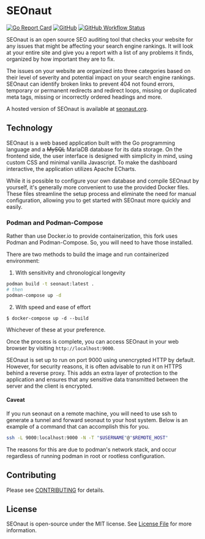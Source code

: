 # SEOnaut
[![Go Report Card](https://goreportcard.com/badge/github.com/stjudewashere/seonaut)](https://goreportcard.com/report/github.com/stjudewashere/seonaut) [![GitHub](https://img.shields.io/github/license/StJudeWasHere/seonaut)](LICENSE) [![GitHub Workflow Status](https://img.shields.io/github/actions/workflow/status/StJudeWasHere/seonaut/test.yml)](https://github.com/StJudeWasHere/seonaut/actions/workflows/test.yml)

SEOnaut is an open source SEO auditing tool that checks your website for any issues that might be affecting your search engine rankings. It will look at your entire site and give you a report with a list of any problems it finds, organized by how important they are to fix.

The issues on your website are organized into three categories based on their level of severity and potential impact on your search engine rankings. SEOnaut can identify broken links to prevent 404 not found errors, temporary or permanent redirects and redirect loops, missing or duplicated meta tags, missing or incorrectly ordered headings and more.

A hosted version of SEOnaut is available at [seonaut.org](https://seonaut.org).

## Technology

SEOnaut is a web based application built with the Go programming language and a ~~MySQL~~ MariaDB database for its data storage. On the frontend side, the user interface is designed with simplicity in mind, using custom CSS and minimal vanilla Javascript. To make the dashboard interactive, the application utilizes Apache ECharts.

While it is possible to configure your own database and compile SEOnaut by yourself, it's generally more convenient to use the provided Docker files. These files streamline the setup process and eliminate the need for manual configuration, allowing you to get started with SEOnaut more quickly and easily.

### Podman and Podman-Compose

Rather than use Docker.io to provide containerization, this fork uses Podman and Podman-Compose. So, you will need to have those installed.

There are two methods to build the image and run containerized environment:

1. With sensitivity and chronological longevity

```bash
podman build -t seonaut:latest .
# then
podman-compose up -d
```

2. With speed and ease of effort

```shell
$ docker-compose up -d --build
```

Whichever of these at your preference.

Once the process is complete, you can access SEOnaut in your web browser by visiting ```http://localhost:9000```.

SEOnaut is set up to run on port 9000 using unencrypted HTTP by default. However, for security reasons, it is often advisable to run it on HTTPS behind a reverse proxy. This adds an extra layer of protection to the application and ensures that any sensitive data transmitted between the server and the client is encrypted.

#### Caveat

If you run seonaut on a remote machine, you will need to use ssh to generate a tunnel and forward seonaut to your host system. Below is an example of a command that can accomplish this for you. 

```bash
ssh -L 9000:localhost:9000 -N -T "$USERNAME"@"$REMOTE_HOST"
```

The reasons for this are due to podman's network stack, and occur regardless of running podman in root or rootless configuration.

## Contributing

Please see [CONTRIBUTING](CONTRIBUTING.md) for details.

## License

SEOnaut is open-source under the MIT license. See [License File](LICENSE) for more information.
